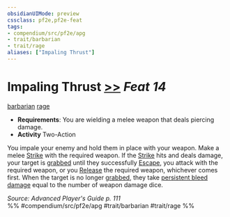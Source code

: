 ```yaml
---
obsidianUIMode: preview
cssclass: pf2e,pf2e-feat
tags:
- compendium/src/pf2e/apg
- trait/barbarian
- trait/rage
aliases: ["Impaling Thrust"]
---
```

# Impaling Thrust  [>>](chapter-9-playing-the-game.md#Actions "Two-Action") *Feat 14*  
[barbarian](Reference/Rules/Traits/barbarian.md "Barbarian Class Trait")  [rage](Reference/Rules/Traits/rage.md "Rage Combat Trait")  

- **Requirements**: You are wielding a melee weapon that deals piercing damage.
- **Activity** Two-Action

You impale your enemy and hold them in place with your weapon. Make a melee [Strike](strike.md) with the required weapon. If the [Strike](strike.md) hits and deals damage, your target is [grabbed](conditions.md#Grabbed) until they successfully [Escape](escape.md), you attack with the required weapon, or you [Release](release.md) the required weapon, whichever comes first. When the target is no longer [grabbed](conditions.md#Grabbed), they take [persistent bleed damage](conditions.md#Persistent%20Damage) equal to the number of weapon damage dice.

*Source: Advanced Player's Guide p. 111*  
%% #compendium/src/pf2e/apg #trait/barbarian #trait/rage %%